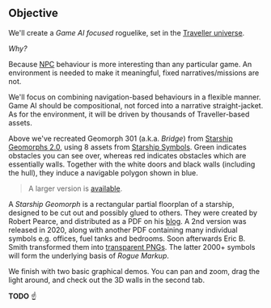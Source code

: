 ## Objective

We'll create a _Game AI focused_ roguelike, set in the [Traveller universe](https://travellermap.com/?p=-1.329!-23.768!3).

_Why?_

Because [NPC](https://tvtropes.org/pmwiki/pmwiki.php/Main/NonPlayerCharacter) behaviour is more interesting than any particular game.
An environment is needed to make it meaningful, fixed narratives/missions are not.

We'll focus on combining navigation-based behaviours in a flexible manner.
Game AI should be compositional, not forced into a narrative straight-jacket.
As for the environment, it will be driven by thousands of Traveller-based assets.

<div
  class="tabs"
  name="geomorph-301-debug"
  height="340"
  tabs="[{ key: 'component', filepath: 'example/Gm301Debug' }]"
></div>

Above we've recreated Geomorph 301 (a.k.a. _Bridge_) from [Starship Geomorphs 2.0](http://travellerrpgblog.blogspot.com/2018/10/the-starship-geomorphs-book-if-finally.html),
using 8 assets from [Starship Symbols](http://travellerrpgblog.blogspot.com/2020/08/starship-symbols-book.html).
Green indicates obstacles you can see over, whereas red indicates obstacles which are essentially walls. Together with the white doors and black walls (including the hull), they induce a navigable polygon shown in blue.

> A larger version is [available](/pics/g-301--bridge.debug.x2.png "@new-tab").

<aside>

A _Starship Geomorph_ is a rectangular partial floorplan of a starship, designed to be cut out and possibly glued to others.
They were created by Robert Pearce, and distributed as a PDF on his [blog](http://travellerrpgblog.blogspot.com/).
A 2nd version was released in 2020, along with another PDF containing many individual symbols e.g. offices, fuel tanks and bedrooms. Soon afterwards Eric B. Smith transformed them into [transparent PNGs](http://gurpsland.no-ip.org/geomorphs/).
The latter 2000+ symbols will form the underlying basis of _Rogue Markup_.

</aside>

We finish with two basic graphical demos.
You can pan and zoom, drag the light around, and check out the 3D walls in the second tab.

<div
  class="tabs"
  name="light-demo"
  height="340"
  tabs="[{ key: 'component', filepath: 'example/LightDemo#301' }]"
></div>

__TODO__ ☝️
